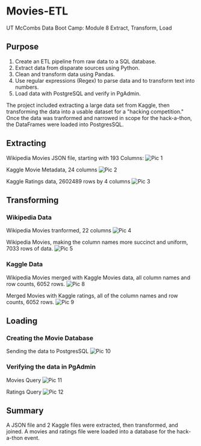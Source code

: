 # Movies-ETL
UT McCombs Data Boot Camp: Module 8 Extract, Transform, Load

## Purpose
1. Create an ETL pipeline from raw data to a SQL database.
2. Extract data from disparate sources using Python.
3. Clean and transform data using Pandas.
4. Use regular expressions (Regex) to parse data and to transform text into numbers.
5. Load data with PostgreSQL and verify in PgAdmin.

The project included extracting a large data set from Kaggle, then transforming the data into a usable dataset for a "hacking competition."  Once the data was tranformed and narrowed in scope for the hack-a-thon, the DataFrames were loaded into PostgresSQL.  

## Extracting
Wikipedia Movies JSON file, starting with 193 Columns:
![Pic 1](https://github.com/Baylex/Movies-ETL/blob/main/Resources/d1_1wiki_movies.PNG)

Kaggle Movie Metadata, 24 columns
![Pic 2](https://github.com/Baylex/Movies-ETL/blob/main/Resources/d1_2kaggle_metadata.PNG)

Kaggle Ratings data, 2602489 rows by 4 columns
![Pic 3](https://github.com/Baylex/Movies-ETL/blob/main/Resources/d1_3ratings.PNG)

## Transforming 
### Wikipedia Data
Wikipedia Movies tranformed, 22 columns
![Pic 4](https://github.com/Baylex/Movies-ETL/blob/main/Resources/d2_1wiki_movies.PNG)

Wikipedia Movies, making the column names more succinct and uniform, 7033 rows of data.
![Pic 5](https://github.com/Baylex/Movies-ETL/blob/main/Resources/d2_2wiki_movie_counts.PNG)

### Kaggle Data
Wikipedia Movies merged with Kaggle Movies data, all column names and row counts, 6052 rows.
![Pic 8](https://github.com/Baylex/Movies-ETL/blob/main/Resources/d3_6movies.PNG)

Merged Movies with Kaggle ratings, all of the column names and row counts, 6052 rows.
![Pic 9](https://github.com/Baylex/Movies-ETL/blob/main/Resources/d3_5movies_ratings.PNG)

## Loading
### Creating the Movie Database
Sending the data to PostgresSQL
![Pic 10](https://github.com/Baylex/Movies-ETL/blob/main/Resources/d4_final_send.PNG)

### Verifying the data in PgAdmin
Movies Query
![Pic 11](https://github.com/Baylex/Movies-ETL/blob/main/Resources/movies_query.PNG)

Ratings Query
![Pic 12](https://github.com/Baylex/Movies-ETL/blob/main/Resources/ratings_query.PNG)

## Summary

A JSON file and 2 Kaggle files were extracted, then transformed, and joined.  A movies and ratings file were loaded into a database for the hack-a-thon event. 
